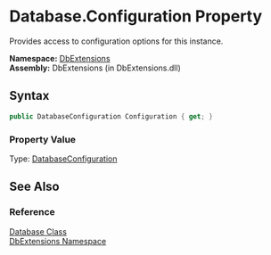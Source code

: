 Database.Configuration Property
===============================
Provides access to configuration options for this instance.

**Namespace:** [DbExtensions][1]  
**Assembly:** DbExtensions (in DbExtensions.dll)

Syntax
------

```csharp
public DatabaseConfiguration Configuration { get; }
```

### Property Value
Type: [DatabaseConfiguration][2]

See Also
--------

### Reference
[Database Class][3]  
[DbExtensions Namespace][1]  

[1]: ../README.md
[2]: ../DatabaseConfiguration/README.md
[3]: README.md